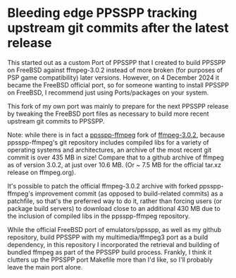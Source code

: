 # Bleeding edge PPSSPP tracking upstream git commits after the latest release

This started out as a custom Port of PPSSPP that I created to build PPSSPP on FreeBSD against ffmpeg-3.0.2 instead of more broken (for purposes of PSP game compatibility) later versions. However, on 4 December 2024 it became the FreeBSD official port, so for someone wanting to install PPSSPP on FreeBSD, I recommend just using Ports/packages on your system.

This fork of my own port was mainly to prepare for the next PPSSPP release by tweaking the FreeBSD port files as necessary to build more recent upstream git commits to PPSSPP.

Note: while there is in fact a [ppsspp-ffmpeg](https://github.com/hrydgard/ppsspp-ffmpeg/tree/82049cca2e4c1516ed00a77b502a21f91b7843f4) fork of [ffmpeg-3.0.2](https://github.com/FFmpeg/FFmpeg/tree/c66f4d1ae64dffaf456d05cbdade02054446f499), because ppsspp-ffmpeg's git repository includes compiled libs for a variety of operating systems and architectures, an archive of the most recent git commit is over 435 MB in size! Compare that to a github archive of ffmpeg as of version 3.0.2, at just over 10.6 MB. (Or ~ 7.5 MB for the official tar.xz release on ffmpeg.org).

It's possible to patch the official ffmpeg-3.0.2 archive with forked ppsspp-ffmpeg's improvement commit (as opposed to build-related commits) as a patchfile, so that's the preferred way to do it, rather than forcing users (or package build servers) to download close to an additional 430 MB due to the inclusion of compiled libs in the ppsspp-ffmpeg repository.

While the official FreeBSD port of emulators/ppsspp, as well as my github repository, build PPSSPP with my multimedia/ffmpeg3 port as a build dependency, in this repository I incorporated the retrieval and building of bundled ffmpeg as part of the PPSSPP build process. Frankly, I think it clutters up the PPSSPP port Makefile more than I'd like, so I'll probably leave the main port alone.
